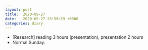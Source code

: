 ```yaml
---
layout: post
title:  2020-09-27
date:   2020-09-27 23:59:59 +0900
categories: diary
---
```


- [Research] reading 3 hours (presentation), presentation 2 hours
- Normal Sunday.
